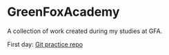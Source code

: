 # GreenFoxAcademy
A collection of work created during my studies at GFA.

First day: [Git practice repo](https://github.com/scolear/git-lesson-repository)

